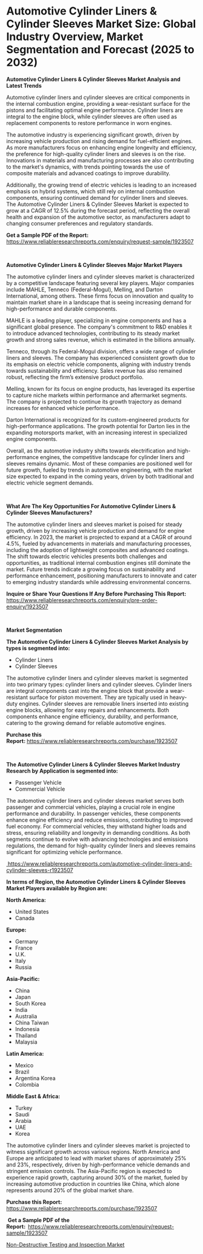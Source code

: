<p><h1>Automotive Cylinder Liners & Cylinder Sleeves Market Size: Global Industry Overview, Market Segmentation and Forecast (2025 to 2032)</h1></p><p><strong>Automotive Cylinder Liners & Cylinder Sleeves Market Analysis and Latest Trends</strong></p>
<p><p>Automotive cylinder liners and cylinder sleeves are critical components in the internal combustion engine, providing a wear-resistant surface for the pistons and facilitating optimal engine performance. Cylinder liners are integral to the engine block, while cylinder sleeves are often used as replacement components to restore performance in worn engines. </p><p>The automotive industry is experiencing significant growth, driven by increasing vehicle production and rising demand for fuel-efficient engines. As more manufacturers focus on enhancing engine longevity and efficiency, the preference for high-quality cylinder liners and sleeves is on the rise. Innovations in materials and manufacturing processes are also contributing to the market's dynamics, with trends pointing towards the use of composite materials and advanced coatings to improve durability.</p><p>Additionally, the growing trend of electric vehicles is leading to an increased emphasis on hybrid systems, which still rely on internal combustion components, ensuring continued demand for cylinder liners and sleeves. The Automotive Cylinder Liners & Cylinder Sleeves Market is expected to grow at a CAGR of 12.5% during the forecast period, reflecting the overall health and expansion of the automotive sector, as manufacturers adapt to changing consumer preferences and regulatory standards.</p></p>
<p><strong>Get a Sample PDF of the Report:&nbsp;</strong> <a href="https://www.reliableresearchreports.com/enquiry/request-sample/1923507?utm_campaign=3054&utm_medium=2&utm_source=Github&utm_content=ia&utm_term=28032025&utm_id=automotive-cylinder-liners-cylinder-sleeves">https://www.reliableresearchreports.com/enquiry/request-sample/1923507</a></p>
<p>&nbsp;</p>
<p><strong>Automotive Cylinder Liners & Cylinder Sleeves Major Market Players</strong></p>
<p><p>The automotive cylinder liners and cylinder sleeves market is characterized by a competitive landscape featuring several key players. Major companies include MAHLE, Tenneco (Federal-Mogul), Melling, and Darton International, among others. These firms focus on innovation and quality to maintain market share in a landscape that is seeing increasing demand for high-performance and durable components.</p><p>MAHLE is a leading player, specializing in engine components and has a significant global presence. The company's commitment to R&D enables it to introduce advanced technologies, contributing to its steady market growth and strong sales revenue, which is estimated in the billions annually.</p><p>Tenneco, through its Federal-Mogul division, offers a wide range of cylinder liners and sleeves. The company has experienced consistent growth due to its emphasis on electric vehicle components, aligning with industry trends towards sustainability and efficiency. Sales revenue has also remained robust, reflecting the firm’s extensive product portfolio.</p><p>Melling, known for its focus on engine products, has leveraged its expertise to capture niche markets within performance and aftermarket segments. The company is projected to continue its growth trajectory as demand increases for enhanced vehicle performance.</p><p>Darton International is recognized for its custom-engineered products for high-performance applications. The growth potential for Darton lies in the expanding motorsports market, with an increasing interest in specialized engine components.</p><p>Overall, as the automotive industry shifts towards electrification and high-performance engines, the competitive landscape for cylinder liners and sleeves remains dynamic. Most of these companies are positioned well for future growth, fueled by trends in automotive engineering, with the market size expected to expand in the coming years, driven by both traditional and electric vehicle segment demands.</p></p>
<p>&nbsp;</p>
<p><strong>What Are The Key Opportunities For Automotive Cylinder Liners & Cylinder Sleeves Manufacturers?</strong></p>
<p><p>The automotive cylinder liners and sleeves market is poised for steady growth, driven by increasing vehicle production and demand for engine efficiency. In 2023, the market is projected to expand at a CAGR of around 4.5%, fueled by advancements in materials and manufacturing processes, including the adoption of lightweight composites and advanced coatings. The shift towards electric vehicles presents both challenges and opportunities, as traditional internal combustion engines still dominate the market. Future trends indicate a growing focus on sustainability and performance enhancement, positioning manufacturers to innovate and cater to emerging industry standards while addressing environmental concerns.</p></p>
<p><strong>Inquire or Share Your Questions If Any Before Purchasing This Report:</strong> <a href="https://www.reliableresearchreports.com/enquiry/pre-order-enquiry/1923507?utm_campaign=3054&utm_medium=2&utm_source=Github&utm_content=ia&utm_term=28032025&utm_id=automotive-cylinder-liners-cylinder-sleeves">https://www.reliableresearchreports.com/enquiry/pre-order-enquiry/1923507</a></p>
<p>&nbsp;</p>
<p><strong>Market Segmentation</strong></p>
<p><strong>The Automotive Cylinder Liners & Cylinder Sleeves Market Analysis by types is segmented into:</strong></p>
<p><ul><li>Cylinder Liners</li><li>Cylinder Sleeves</li></ul></p>
<p><p>The automotive cylinder liners and cylinder sleeves market is segmented into two primary types: cylinder liners and cylinder sleeves. Cylinder liners are integral components cast into the engine block that provide a wear-resistant surface for piston movement. They are typically used in heavy-duty engines. Cylinder sleeves are removable liners inserted into existing engine blocks, allowing for easy repairs and enhancements. Both components enhance engine efficiency, durability, and performance, catering to the growing demand for reliable automotive engines.</p></p>
<p><strong>Purchase this Report:&nbsp;</strong><a href="https://www.reliableresearchreports.com/purchase/1923507?utm_campaign=3054&utm_medium=2&utm_source=Github&utm_content=ia&utm_term=28032025&utm_id=automotive-cylinder-liners-cylinder-sleeves">https://www.reliableresearchreports.com/purchase/1923507</a></p>
<p>&nbsp;</p>
<p><strong>The Automotive Cylinder Liners & Cylinder Sleeves Market Industry Research by Application is segmented into:</strong></p>
<p><ul><li>Passenger Vehicle</li><li>Commercial Vehicle</li></ul></p>
<p><p>The automotive cylinder liners and cylinder sleeves market serves both passenger and commercial vehicles, playing a crucial role in engine performance and durability. In passenger vehicles, these components enhance engine efficiency and reduce emissions, contributing to improved fuel economy. For commercial vehicles, they withstand higher loads and stress, ensuring reliability and longevity in demanding conditions. As both segments continue to evolve with advancing technologies and emissions regulations, the demand for high-quality cylinder liners and sleeves remains significant for optimizing vehicle performance.</p></p>
<p><a href="https://www.reliableresearchreports.com/automotive-cylinder-liners-and-cylinder-sleeves-r1923507?utm_campaign=3054&utm_medium=2&utm_source=Github&utm_content=ia&utm_term=28032025&utm_id=automotive-cylinder-liners-cylinder-sleeves">&nbsp;https://www.reliableresearchreports.com/automotive-cylinder-liners-and-cylinder-sleeves-r1923507</a></p>
<p><strong>In terms of Region, the Automotive Cylinder Liners & Cylinder Sleeves Market Players available by Region are:</strong></p>
<p>
    <p> <strong> North America: </strong>
        <ul>
            <li>United States</li>
            <li>Canada</li>
        </ul>
        </p> 
    <p> <strong> Europe: </strong>
        <ul>
            <li>Germany</li>
            <li>France</li>
            <li>U.K.</li>
            <li>Italy</li>
            <li>Russia</li>
        </ul>
        </p> 
    <p> <strong> Asia-Pacific: </strong>
        <ul>
            <li>China</li>
            <li>Japan</li>
            <li>South Korea</li>
            <li>India</li>
            <li>Australia</li>
            <li>China Taiwan</li>
            <li>Indonesia</li>
            <li>Thailand</li>
            <li>Malaysia</li>
        </ul>
        </p> 
    <p> <strong> Latin America: </strong>
        <ul>
            <li>Mexico</li>
            <li>Brazil</li>
            <li>Argentina Korea</li>
            <li>Colombia</li>
        </ul>
        </p> 
    <p> <strong> Middle East & Africa: </strong>
        <ul>
            <li>Turkey</li>
            <li>Saudi</li>
            <li>Arabia</li>
            <li>UAE</li>
            <li>Korea</li>
        </ul>
    </p>
    </p>
<p><p>The automotive cylinder liners and cylinder sleeves market is projected to witness significant growth across various regions. North America and Europe are anticipated to lead with market shares of approximately 25% and 23%, respectively, driven by high-performance vehicle demands and stringent emission controls. The Asia-Pacific region is expected to experience rapid growth, capturing around 30% of the market, fueled by increasing automotive production in countries like China, which alone represents around 20% of the global market share.</p></p>
<p><strong>Purchase this Report: </strong><a href="https://www.reliableresearchreports.com/purchase/1923507?utm_campaign=3054&utm_medium=2&utm_source=Github&utm_content=ia&utm_term=28032025&utm_id=automotive-cylinder-liners-cylinder-sleeves">https://www.reliableresearchreports.com/purchase/1923507</a></p>
<p>&nbsp;<strong>Get a Sample PDF of the Report:&nbsp;&nbsp;</strong><a href="https://www.reliableresearchreports.com/enquiry/request-sample/1923507?utm_campaign=3054&utm_medium=2&utm_source=Github&utm_content=ia&utm_term=28032025&utm_id=automotive-cylinder-liners-cylinder-sleeves">https://www.reliableresearchreports.com/enquiry/request-sample/1923507</a></p>
<p><strong></strong></p>
<p><p><a href="https://github.com/tashipmhuiri/Market-Research-Report-List-1/blob/main/non-destructive-testing-and-inspection-market.md?utm_campaign=3054&utm_medium=2&utm_source=Github&utm_content=ia&utm_term=28032025&utm_id=automotive-cylinder-liners-cylinder-sleeves">Non-Destructive Testing and Inspection Market</a></p></p>